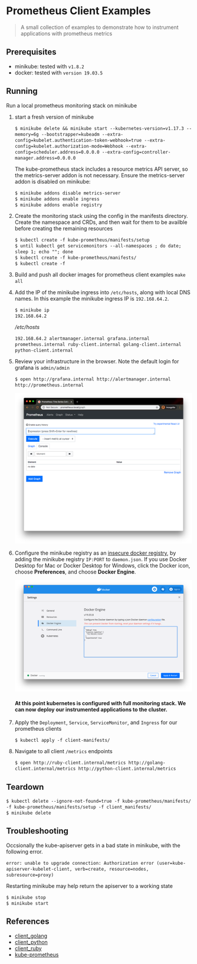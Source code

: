 # Prometheus Client Examples
> A small collection of examples to demonstrate how to instrument applications with prometheus metrics

Prerequisites
------
* minikube: tested with `v1.8.2`
* docker: tested with `version 19.03.5`


Running
------
Run a local prometheus monitoring stack on minikube

1. start a fresh version of minikube
    ```
    $ minikube delete && minikube start --kubernetes-version=v1.17.3 --memory=6g --bootstrapper=kubeadm --extra-config=kubelet.authentication-token-webhook=true --extra-config=kubelet.authorization-mode=Webhook --extra-config=scheduler.address=0.0.0.0 --extra-config=controller-manager.address=0.0.0.0
    ```

    The kube-prometheus stack includes a resource metrics API server, so the metrics-server addon is not necessary. Ensure the metrics-server addon is disabled on minikube:

   ```
   $ minikube addons disable metrics-server
   $ minikube addons enable ingress
   $ minikube addons enable registry
   ```


1. Create the monitoring stack using the config in the manifests directory.  Create the namespace and CRDs, and then wait for them to be availble before creating the remaining resources

    ```
    $ kubectl create -f kube-prometheus/manifests/setup
    $ until kubectl get servicemonitors --all-namespaces ; do date; sleep 1; echo ""; done
    $ kubectl create -f kube-prometheus/manifests/
    $ kubectl create -f 
    ```

1. Build and push all docker images for prometheus client examples `make all`

1. Add the IP of the minikube ingress into `/etc/hosts`, along with local DNS names. In this example the minikube ingress IP is `192.168.64.2`.

   ```
   $ minikube ip
   192.168.64.2
   ```

    _/etc/hosts_
    ```
    192.168.64.2 alertmanager.internal grafana.internal prometheus.internal ruby-client.internal golang-client.internal python-client.internal
    ```

1. Review your infrastructure in the browser. Note the default login for grafana is `admin/admin`

    ```
    $ open http://grafana.internal http://alertmanager.internal http://prometheus.internal
    ```

    ![](docs/prometheus.png)

1. Configure the minikube registry as an [insecure docker registry][6], by adding the minikube registry `IP:PORT` to `daemon.json`.  If you use Docker Desktop for Mac or Docker Desktop for Windows, click the Docker icon, choose **Preferences**, and choose **Docker Engine**.

    ![](docs/docker_registry.png)

    #### At this point kubernetes is configured with full monitoring stack. We can now deploy our instrumented applications to the cluster.

1. Apply the `Deployment`, `Service`, `ServiceMonitor`, and `Ingress` for our prometheus clients

    ```
    $ kubectl apply -f client-manifests/
    ```

1. Navigate to all client `/metrics` endpoints

    ```
    $ open http://ruby-client.internal/metrics http://golang-client.internal/metrics http://python-client.internal/metrics
    ```
## Teardown

```
$ kubectl delete --ignore-not-found=true -f kube-prometheus/manifests/ -f kube-prometheus/manifests/setup -f client_manifests/
$ minikube delete
```

## Troubleshooting

Occsionally the kube-apiserver gets in a bad state in minikube, with the following error.

```
error: unable to upgrade connection: Authorization error (user=kube-apiserver-kubelet-client, verb=create, resource=nodes, subresource=proxy)
```

Restarting minikube may help return the apiserver to a working state

```
$ minikube stop
$ minikube start
```

## References
* [client_golang][1]
* [client_python][2]
* [client_ruby][3]
* [kube-prometheus][5]


[1]: https://github.com/prometheus/client_golang
[2]: https://github.com/prometheus/client_python
[3]: https://github.com/prometheus/client_ruby
[4]: https://github.com/coreos/prometheus-operator
[5]: https://github.com/coreos/kube-prometheus
[6]: https://docs.docker.com/registry/insecure/